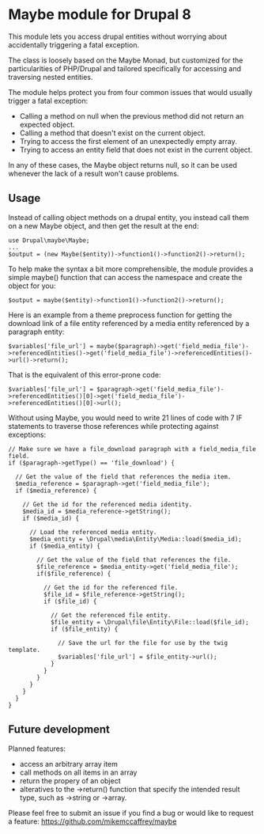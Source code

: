 # Maybe module for Drupal 8

This module lets you access drupal entities without worrying about accidentally triggering a fatal exception.

The class is loosely based on the Maybe Monad, but customized for the particularities of PHP/Drupal and tailored specifically for accessing and traversing nested entities.

The module helps protect you from four common issues that would usually trigger a fatal exception:

* Calling a method on null when the previous method did not return an expected object.
* Calling a method that doesn't exist on the current object.
* Trying to access the first element of an unexpectedly empty array.
* Trying to access an entity field that does not exist in the current object.

In any of these cases, the Maybe object returns null, so it can be used whenever the lack of a result won't cause problems.

## Usage

Instead of calling object methods on a drupal entity, you instead call them on a new Maybe object, and then get the result at the end:
```
use Drupal\maybe\Maybe;
...
$output = (new Maybe($entity))->function1()->function2()->return();
```

To help make the syntax a bit more comprehensible, the module provides a simple maybe() function that can access the namespace and create the object for you:
```
$output = maybe($entity)->function1()->function2()->return();
```

Here is an example from a theme preprocess function for getting the download link of a file entity referenced by a media entity referenced by a paragraph entity:
```
$variables['file_url'] = maybe($paragraph)->get('field_media_file')->referencedEntities()->get('field_media_file')->referencedEntities()->url()->return();
```

That is the equivalent of this error-prone code:
```
$variables['file_url'] = $paragraph->get('field_media_file')->referencedEntities()[0]->get('field_media_file')->referencedEntities()[0]->url();
```

Without using Maybe, you would need to write 21 lines of code with 7 IF statements to traverse those references while protecting against exceptions:
```
// Make sure we have a file_download paragraph with a field_media_file field.
if ($paragraph->getType() == 'file_download') {

  // Get the value of the field that references the media item.
  $media_reference = $paragraph->get('field_media_file');
  if ($media_reference) {
  
    // Get the id for the referenced media identity.
    $media_id = $media_reference->getString();
    if ($media_id) {
    
      // Load the referenced media entity.
      $media_entity = \Drupal\media\Entity\Media::load($media_id);
      if ($media_entity) {
      
        // Get the value of the field that references the file.
        $file_reference = $media_entity->get('field_media_file');
        if($file_reference) {
        
          // Get the id for the referenced file.
          $file_id = $file_reference->getString();
          if ($file_id) {
          
            // Get the referenced file entity.
            $file_entity = \Drupal\file\Entity\File::load($file_id);
            if ($file_entity) {
            
              // Save the url for the file for use by the twig template.
              $variables['file_url'] = $file_entity->url();
            }
          }
        }
      }
    }
  }
}
```

## Future development

Planned features:
- access an arbitrary array item
- call methods on all items in an array
- return the propery of an object
- alteratives to the ->return() function that specify the intended result type, such as ->string or ->array.

Please feel free to submit an issue if you find a bug or would like to request a feature: https://github.com/mikemccaffrey/maybe
